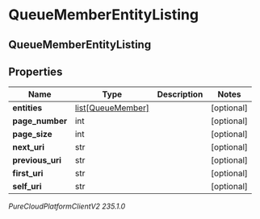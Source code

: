 # QueueMemberEntityListing

## QueueMemberEntityListing

## Properties

|Name | Type | Description | Notes|
|------------ | ------------- | ------------- | -------------|
| **entities** | [list[QueueMember]](QueueMember) |  | [optional] |
| **page_number** | int |  | [optional] |
| **page_size** | int |  | [optional] |
| **next_uri** | str |  | [optional] |
| **previous_uri** | str |  | [optional] |
| **first_uri** | str |  | [optional] |
| **self_uri** | str |  | [optional] |



_PureCloudPlatformClientV2 235.1.0_
